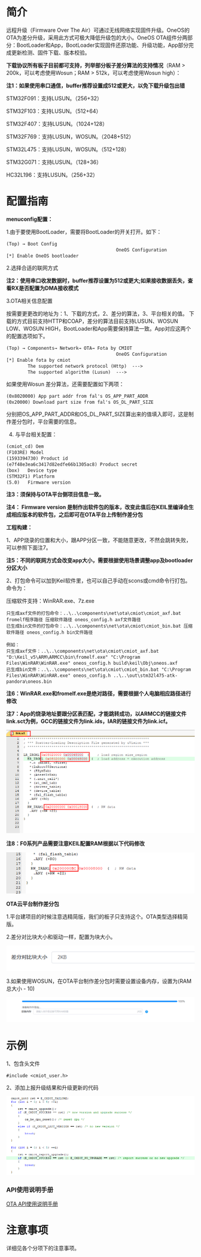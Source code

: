 # 简介

远程升级（Firmware Over The Air）可通过无线网络实现固件升级。OneOS的OTA为差分升级，采用此方式可极大降低升级包的大小。OneOS OTA组件分两部分：BootLoader和App，BootLoader实现固件还原功能、升级功能，App部分完成更新检测、固件下载、版本校验。



**下载协议所有板子目前都可支持，列举部分板子差分算法的支持情况**（RAM > 200k，可以考虑使用Wosun；RAM > 512k，可以考虑使用Wosun high）：

**注1：如果使用串口通信，buffer推荐设置成512或更大，以免下载升级包出错**

STM32F091：支持LUSUN。（256+32）

STM32F103：支持LUSUN。（512+64） 

STM32F407：支持LUSUN。（1024+128）

STM32F769：支持LUSUN，WOSUN。（2048+512） 

STM32L475：支持LUSUN，WOSUN。（512+128） 

STM32G071：支持LUSUN。（128+36）

HC32L196：支持LUSUN。（256+32）



# 配置指南

**menuconfig配置：**

1.由于要使用BootLoader，需要将BootLoader的开关打开。如下：

```
(Top) → Boot Config
                                         OneOS Configuration
[*] Enable OneOS bootloader
```

2.选择合适的联网方式

**注2：使用串口收发数据时，buffer推荐设置为512或更大;如果接收数据丢失，查看RX是否配置为DMA接收模式**

3.OTA相关信息配置

按需要更更改的地址为：1、下载的方式，2、差分的算法，3、平台相关的值。
下载的方式目前支持HTTP和COAP，差分的算法目前支持LUSUN、WOSUN LOW、WOSUN HIGH，BootLoader和App需要保持算法一致。App对应这两个的配置选项如下。

```
(Top) → Components→ Network→ OTA→ Fota by CMIOT
                                         OneOS Configuration
[*] Enable fota by cmiot
        The supported network protocol (Http)  --->
        The supported algorithm (Lusun)  --->
```

如果使用Wosun 差分算法，还需要配置如下两项：

```
(0x8020000) App part addr from fal's OS_APP_PART_ADDR
(0x20000) Download part size from fal's OS_DL_PART_SIZE
```

分别把OS_APP_PART_ADDR和OS_DL_PART_SIZE算出来的值填入即可，这是制作差分包时，平台需要的信息。

4. 与平台相关配置：

```
(cmiot_cd) Oem
(F103RE) Model
(1593394730) Product id
(e7f48e3ea6c3417d82edfe66b1305ac8) Product secret
(box)   Device type
(STM32F1) Platform
(5.0)   Firmware version    
```

**注3：须保持与OTA平台侧项目信息一致。**

**注4： Firmware version  是制作出软件包的版本，改变此值后在KEIL里编译会生成相应版本的软件包，之后即可在OTA平台上传制作差分包**



**工程构建：**

1、APP烧录的位置和大小，跟APP分区一致，不能随意更改，不然会跳转失败，可以参照下面注7。

**注5：不同的联网方式会改变app大小，需要根据使用场景调整app及bootloader分区大小**

2、打包命令可以加到Keil软件里，也可以自己手动在scons或cmd命令行打包。命令为：

压缩软件支持：WinRAR.exe、7z.exe

```
只生成axf文件的打包命令：..\..\components\net\ota\cmiot\cmiot_axf.bat fromelf程序路径 压缩软件路径 oneos_config.h axf文件路径
已生成bin文件的打包命令：..\..\components\net\ota\cmiot\cmiot_bin.bat 压缩软件路径 oneos_config.h bin文件路径

例如：
只生成axf文件：..\..\components\net\ota\cmiot\cmiot_axf.bat "D:\Keil_v5\ARM\ARMCC\bin\fromelf.exe" "C:\Program Files\WinRAR\WinRAR.exe" oneos_config.h build\keil\Obj\oneos.axf
已生成bin文件：..\..\components\net\ota\cmiot\cmiot_bin.bat "C:\Program Files\WinRAR\WinRAR.exe" oneos_config.h ..\..\out\stm32l475-atk-pandora\oneos.bin
```

**注6：WinRAR.exe和fromelf.exe是绝对路径，需要根据个人电脑相应路径进行修改**

**注7：App的烧录地址要跟分区表匹配，才能跳转成功，以ARMCC的链接文件link.sct为例，GCC的链接文件为link.ids，IAR的链接文件为link.icf。**

![app烧录地址](cmiot/doc/images/app烧录地址.png)



**注8：F0系列产品需要注意KEIL配置RAM根据以下代码修改**

![f0系列ram修改](cmiot/doc/images/f0系列ram修改.png)



**OTA云平台制作差分包**

1.平台建项目的时候注意选精简版，我们的板子只支持这个。OTA类型选择精简版。

2.差分对比块大小和驱动一样，配置为块大小。

![块大小配置](cmiot/doc/images/块大小配置.png)

3.如果使用WOSUN，在OTA平台制作差分包时需要设置设备内存，设置为(RAM总大小 - 10)

![wosun模式ram配置](cmiot/doc/images/wosun模式ram配置.png)

# 示例

1、包含头文件

```
#include <cmiot_user.h>
```

2、添加上报升级结果和升级更新的代码

![升级结果通知代码](cmiot/doc/images/升级结果通知代码.png)

### API使用说明手册

[OTA API使用说明手册](cmiot/doc/ota_api.md)


# 注意事项

详细见各个分项下的注意事项。